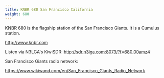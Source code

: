 ```yaml
---
title: KNBR 680 San Francisco California
weight: 680
---
```

KNBR 680 is the flagship station of the San Francisco Giants.
It is a Cumulus station.

<!--more-->

http://www.knbr.com

Listen via N3LGA's KiwiSDR: http://sdr.n3lga.com:8073/?f=680.00amz4

San Francisco Giants radio network:

https://www.wikiwand.com/en/San_Francisco_Giants_Radio_Network
